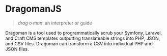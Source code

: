 # DragomanJS

> *drag·o·man*: an interpreter or guide

Dragoman is a tool used to programmatically scrub your Symfony, Laravel, and Craft CMS templates outputting translateable strings into PHP, JSON, and CSV files. Dragoman can transform a CSV into individual PHP and JSON files.